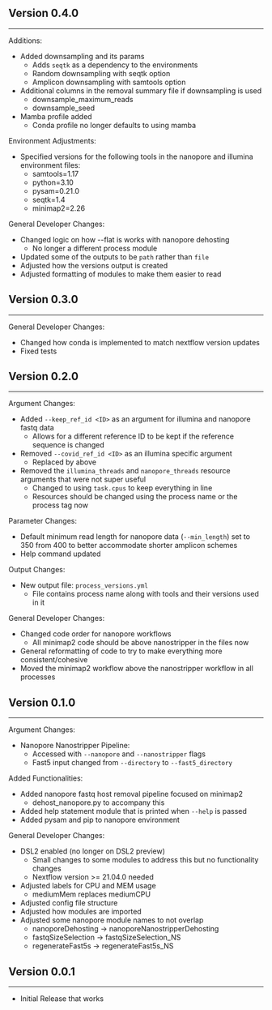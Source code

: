 ## Version 0.4.0
----------------
Additions:
- Added downsampling and its params
    - Adds `seqtk` as a dependency to the environments
    - Random downsampling with seqtk option
    - Amplicon downsampling with samtools option
- Additional columns in the removal summary file if downsampling is used
    - downsample_maximum_reads
    - downsample_seed
- Mamba profile added
    - Conda profile no longer defaults to using mamba

Environment Adjustments:
- Specified versions for the following tools in the nanopore and illumina environment files:
    - samtools=1.17
    - python=3.10
    - pysam=0.21.0
    - seqtk=1.4
    - minimap2=2.26

General Developer Changes:
- Changed logic on how --flat is works with nanopore dehosting
    - No longer a different process module
- Updated some of the outputs to be `path` rather than `file`
- Adjusted how the versions output is created
- Adjusted formatting of modules to make them easier to read

## Version 0.3.0
----------------
General Developer Changes:
- Changed how conda is implemented to match nextflow version updates
- Fixed tests

## Version 0.2.0
----------------
Argument Changes:
- Added `--keep_ref_id <ID>` as an argument for illumina and nanopore fastq data
    - Allows for a different reference ID to be kept if the reference sequence is changed
- Removed `--covid_ref_id <ID>` as an illumina specific argument
    - Replaced by above
- Removed the `illumina_threads` and `nanopore_threads` resource arguments that were not super useful
    - Changed to using `task.cpus` to keep everything in line
    - Resources should be changed using the process name or the process tag now

Parameter Changes:
- Default minimum read length for nanopore data (`--min_length`) set to 350 from 400 to better accommodate shorter amplicon schemes
- Help command updated

Output Changes:
- New output file: `process_versions.yml`
    - File contains process name along with tools and their versions used in it

General Developer Changes:
- Changed code order for nanopore workflows
    - All minimap2 code should be above nanostripper in the files now
- General reformatting of code to try to make everything more consistent/cohesive
- Moved the minimap2 workflow above the nanostripper workflow in all processes

## Version 0.1.0
----------------
Argument Changes:
- Nanopore Nanostripper Pipeline:
    - Accessed with `--nanopore` and `--nanostripper` flags
    - Fast5 input changed from `--directory` to `--fast5_directory`

Added Functionalities:
- Added nanopore fastq host removal pipeline focused on minimap2
    - dehost_nanopore.py to accompany this
- Added help statement module that is printed when `--help` is passed 
- Added pysam and pip to nanopore environment

General Developer Changes:
- DSL2 enabled (no longer on DSL2 preview)
    - Small changes to some modules to address this but no functionality changes
    - Nextflow version >= 21.04.0 needed
- Adjusted labels for CPU and MEM usage
    - mediumMem replaces mediumCPU
- Adjusted config file structure
- Adjusted how modules are imported
- Adjusted some nanopore module names to not overlap
    - nanoporeDehosting  -> nanoporeNanostripperDehosting
    - fastqSizeSelection -> fastqSizeSelection_NS 
    - regenerateFast5s   -> regenerateFast5s_NS


## Version 0.0.1
----------------

- Initial Release that works
